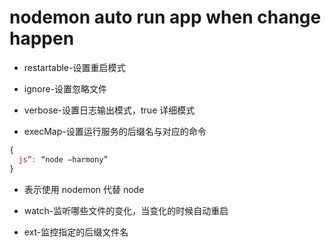 # nodemon auto run app when change happen

- restartable-设置重启模式

- ignore-设置忽略文件

- verbose-设置日志输出模式，true 详细模式

- execMap-设置运行服务的后缀名与对应的命令

```js
{
  js”: “node –harmony”
}
```

- 表示使用 nodemon 代替 node 

- watch-监听哪些文件的变化，当变化的时候自动重启

- ext-监控指定的后缀文件名
